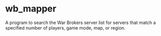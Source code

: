 # wb_mapper
A program to search the War Brokers server list for servers that match a specified number of players, game mode, map, or region.
